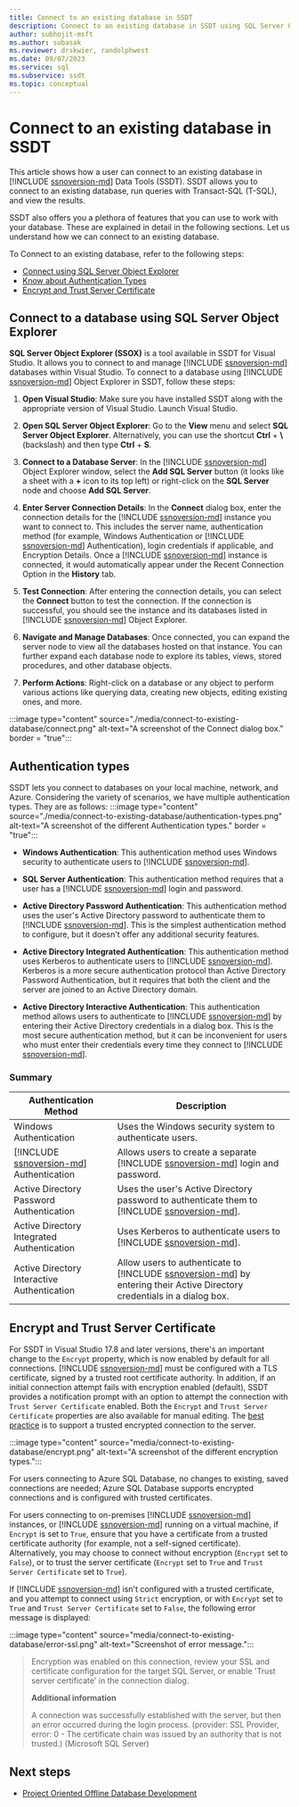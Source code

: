 ```yaml
---
title: Connect to an existing database in SSDT
description: Connect to an existing database in SSDT using SQL Server Object Explorer.
author: subhojit-msft
ms.author: subasak
ms.reviewer: drskwier, randolphwest
ms.date: 09/07/2023
ms.service: sql
ms.subservice: ssdt
ms.topic: conceptual
---
```


# Connect to an existing database in SSDT

This article shows how a user can connect to an existing database in [!INCLUDE [ssnoversion-md](../includes/ssnoversion-md.md)] Data Tools (SSDT). SSDT allows you to connect to an existing database, run queries with Transact-SQL (T-SQL), and view the results.

SSDT also offers you a plethora of features that you can use to work with your database. These are explained in detail in the following sections. Let us understand how we can connect to an existing database.

To Connect to an existing database, refer to the following steps:

- [Connect using SQL Server Object Explorer](#ConnectToSSOX)
- [Know about Authentication Types](#AuthTypes)
- [Encrypt and Trust Server Certificate](#EncryptTrustServerCertificate)

## <a id="ConnectToSSOX"></a> Connect to a database using SQL Server Object Explorer

**SQL Server Object Explorer (SSOX)** is a tool available in SSDT for Visual Studio. It allows you to connect to and manage [!INCLUDE [ssnoversion-md](../includes/ssnoversion-md.md)] databases within Visual Studio. To connect to a database using [!INCLUDE [ssnoversion-md](../includes/ssnoversion-md.md)] Object Explorer in SSDT, follow these steps:

1. **Open Visual Studio**: Make sure you have installed SSDT along with the appropriate version of Visual Studio. Launch Visual Studio.

1. **Open SQL Server Object Explorer**: Go to the **View** menu and select **SQL Server Object Explorer**. Alternatively, you can use the shortcut **Ctrl** + **\\** (backslash) and then type **Ctrl** + **S**.

1. **Connect to a Database Server**: In the [!INCLUDE [ssnoversion-md](../includes/ssnoversion-md.md)] Object Explorer window, select the **Add SQL Server** button (it looks like a sheet with a **+** icon to its top left) or right-click on the **SQL Server** node and choose **Add SQL Server**.

1. **Enter Server Connection Details**: In the **Connect** dialog box, enter the connection details for the [!INCLUDE [ssnoversion-md](../includes/ssnoversion-md.md)] instance you want to connect to. This includes the server name, authentication method (for example, Windows Authentication or [!INCLUDE [ssnoversion-md](../includes/ssnoversion-md.md)] Authentication), login credentials if applicable, and Encryption Details. Once a [!INCLUDE [ssnoversion-md](../includes/ssnoversion-md.md)] instance is connected, it would automatically appear under the Recent Connection Option in the **History** tab.

1. **Test Connection**: After entering the connection details, you can select the **Connect** button to test the connection. If the connection is successful, you should see the instance and its databases listed in [!INCLUDE [ssnoversion-md](../includes/ssnoversion-md.md)] Object Explorer.

1. **Navigate and Manage Databases**: Once connected, you can expand the server node to view all the databases hosted on that instance. You can further expand each database node to explore its tables, views, stored procedures, and other database objects.

1. **Perform Actions**: Right-click on a database or any object to perform various actions like querying data, creating new objects, editing existing ones, and more.

:::image type="content" source="./media/connect-to-existing-database/connect.png" alt-text="A screenshot of the Connect dialog box." border = "true":::

## <a id="AuthTypes"></a> Authentication types

SSDT lets you connect to databases on your local machine, network, and Azure. Considering the variety of scenarios, we have multiple authentication types. They are as follows:
:::image type="content" source="./media/connect-to-existing-database/authentication-types.png" alt-text="A screenshot of the different Authentication types." border = "true":::

- **Windows Authentication**: This authentication method uses Windows security to authenticate users to [!INCLUDE [ssnoversion-md](../includes/ssnoversion-md.md)].

- **SQL Server Authentication**: This authentication method requires that a user has a [!INCLUDE [ssnoversion-md](../includes/ssnoversion-md.md)] login and password.

- **Active Directory Password Authentication**: This authentication method uses the user's Active Directory password to authenticate them to [!INCLUDE [ssnoversion-md](../includes/ssnoversion-md.md)]. This is the simplest authentication method to configure, but it doesn't offer any additional security features.

- **Active Directory Integrated Authentication**: This authentication method uses Kerberos to authenticate users to [!INCLUDE [ssnoversion-md](../includes/ssnoversion-md.md)]. Kerberos is a more secure authentication protocol than Active Directory Password Authentication, but it requires that both the client and the server are joined to an Active Directory domain.

- **Active Directory Interactive Authentication**: This authentication method allows users to authenticate to [!INCLUDE [ssnoversion-md](../includes/ssnoversion-md.md)] by entering their Active Directory credentials in a dialog box. This is the most secure authentication method, but it can be inconvenient for users who must enter their credentials every time they connect to [!INCLUDE [ssnoversion-md](../includes/ssnoversion-md.md)].

### Summary

| Authentication Method | Description |
| --- | --- |
| Windows Authentication | Uses the Windows security system to authenticate users. |
| [!INCLUDE [ssnoversion-md](../includes/ssnoversion-md.md)] Authentication | Allows users to create a separate [!INCLUDE [ssnoversion-md](../includes/ssnoversion-md.md)] login and password. |
| Active Directory Password Authentication | Uses the user's Active Directory password to authenticate them to [!INCLUDE [ssnoversion-md](../includes/ssnoversion-md.md)]. |
| Active Directory Integrated Authentication | Uses Kerberos to authenticate users to [!INCLUDE [ssnoversion-md](../includes/ssnoversion-md.md)]. |
| Active Directory Interactive Authentication | Allow users to authenticate to [!INCLUDE [ssnoversion-md](../includes/ssnoversion-md.md)] by entering their Active Directory credentials in a dialog box. |

## <a id="EncryptTrustServerCertificate"></a> Encrypt and Trust Server Certificate

For SSDT in Visual Studio 17.8 and later versions, there's an important change to the `Encrypt` property, which is now enabled by default for all connections. [!INCLUDE [ssnoversion-md](../includes/ssnoversion-md.md)] must be configured with a TLS certificate, signed by a trusted root certificate authority. In addition, if an initial connection attempt fails with encryption enabled (default), SSDT provides a notification prompt with an option to attempt the connection with `Trust Server Certificate` enabled. Both the `Encrypt` and `Trust Server Certificate` properties are also available for manual editing. The [best practice](../relational-databases/security/securing-sql-server.md) is to support a trusted encrypted connection to the server.

:::image type="content" source="media/connect-to-existing-database/encrypt.png" alt-text="A screenshot of the different encryption types.":::

For users connecting to Azure SQL Database, no changes to existing, saved connections are needed; Azure SQL Database supports encrypted connections and is configured with trusted certificates.

For users connecting to on-premises [!INCLUDE [ssnoversion-md](../includes/ssnoversion-md.md)] instances, or [!INCLUDE [ssnoversion-md](../includes/ssnoversion-md.md)] running on a virtual machine, if `Encrypt` is set to `True`, ensure that you have a certificate from a trusted certificate authority (for example, not a self-signed certificate). Alternatively, you may choose to connect without encryption (`Encrypt` set to `False`), or to trust the server certificate (`Encrypt` set to `True` and `Trust Server Certificate` set to `True`).

If [!INCLUDE [ssnoversion-md](../includes/ssnoversion-md.md)] isn't configured with a trusted certificate, and you attempt to connect using `Strict` encryption, or with `Encrypt` set to `True` and `Trust Server Certificate` set to `False`, the following error message is displayed:

:::image type="content" source="media/connect-to-existing-database/error-ssl.png" alt-text="Screenshot of error message.":::

> Encryption was enabled on this connection, review your SSL and certificate configuration for the target SQL Server, or enable 'Trust server certificate' in the connection dialog.
>
> **Additional information**
>
> A connection was successfully established with the server, but then an error occurred during the login process. (provider: SSL Provider, error: 0 - The certificate chain was issued by an authority that is not trusted.) (Microsoft SQL Server)

## Next steps

- [Project Oriented Offline Database Development](../ssdt/project-oriented-offline-database-development.md)
